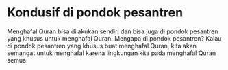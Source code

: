 # Kondusif di pondok pesantren

Menghafal Quran bisa dilakukan sendiri dan bisa juga di pondok pesantren yang khusus untuk menghafal Quran. Mengapa di pondok pesantren? Kalau di pondok pesantren yang khusus buat menghafal Quran, kita akan semangat untuk menghafal karena lingkungan kita pada menghafal Quran semua.